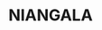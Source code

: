 ---
lastmod: '2025-04-06T06:05:20+00:00'
latitude: -31.145898
layout: suburb
longitude: 151.762627
postcode: '2354'
state: NSW
title: NIANGALA
url: /nsw/niangala/
---